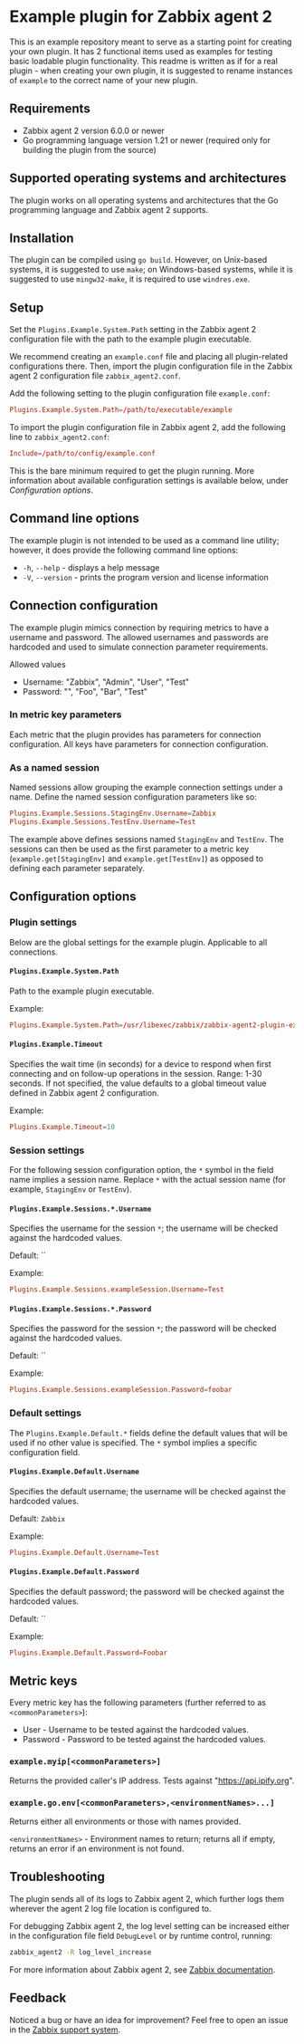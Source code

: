# Example plugin for Zabbix agent 2

This is an example repository meant to serve as a starting point for creating your own plugin. It has 2 functional
items used as examples for testing basic loadable plugin functionality. This readme is written as if for a 
real plugin - when creating your own plugin, it is suggested to rename instances of `example` to the correct name of your
new plugin.

## Requirements

- Zabbix agent 2 version 6.0.0 or newer
- Go programming language version 1.21 or newer (required only for building the plugin from the source)

## Supported operating systems and architectures

The plugin works on all operating systems and architectures that the Go programming language and Zabbix agent 2 supports.

## Installation

The plugin can be compiled using `go build`. However, on Unix-based systems, it is suggested to use `make`;
on Windows-based systems, while it is suggested to use `mingw32-make`, it is required to use `windres.exe`.

## Setup

Set the `Plugins.Example.System.Path` setting in the Zabbix agent 2 configuration file with the path to the example plugin executable.

We recommend creating an `example.conf` file and placing all plugin-related configurations there.
Then, import the plugin configuration file in the Zabbix agent 2 configuration file `zabbix_agent2.conf`.

Add the following setting to the plugin configuration file `example.conf`:

```conf
Plugins.Example.System.Path=/path/to/executable/example
```
To import the plugin configuration file in Zabbix agent 2, add the following line to `zabbix_agent2.conf`:

```conf
Include=/path/to/config/example.conf
```

This is the bare minimum required to get the plugin running.
More information about available configuration settings is available below, under *Configuration options*.

## Command line options

The example plugin is not intended to be used as a command line utility; however, it does provide the following command line options:

- `-h`, `--help` - displays a help message
- `-V`, `--version` - prints the program version and license information

## Connection configuration

The example plugin mimics connection by requiring metrics to have a username and password.
The allowed usernames and passwords are hardcoded and used to simulate connection parameter requirements.

Allowed values

- Username: "Zabbix", "Admin", "User", "Test"
- Password: "", "Foo", "Bar", "Test"

### In metric key parameters

Each metric that the plugin provides has parameters for connection configuration. All keys have parameters for connection configuration.

### As a named session

Named sessions allow grouping the example connection settings under a name. Define the named session configuration parameters like so:

```conf
Plugins.Example.Sessions.StagingEnv.Username=Zabbix
Plugins.Example.Sessions.TestEnv.Username=Test
```

The example above defines sessions named `StagingEnv` and `TestEnv`.
The sessions can then be used as the first parameter to a metric key (`example.get[StagingEnv]` and `example.get[TestEnv]`) as opposed to defining each parameter separately.

## Configuration options

### Plugin settings

Below are the global settings for the example plugin. Applicable to all connections.

#### `Plugins.Example.System.Path`

Path to the example plugin executable.

Example:

```conf
Plugins.Example.System.Path=/usr/libexec/zabbix/zabbix-agent2-plugin-example
```

#### `Plugins.Example.Timeout`

Specifies the wait time (in seconds) for a device to respond when first connecting and on follow-up operations in the session.
Range: 1-30 seconds. If not specified, the value defaults to a global timeout value defined in Zabbix agent 2 configuration.

Example:

```conf
Plugins.Example.Timeout=10
```

### Session settings

For the following session configuration option, the `*` symbol in the field name implies a session name.
Replace `*` with the actual session name (for example, `StagingEnv` or `TestEnv`).

#### `Plugins.Example.Sessions.*.Username`

Specifies the username for the session `*`; the username will be checked against the hardcoded values.

Default: ``

Example:

```conf
Plugins.Example.Sessions.exampleSession.Username=Test
```

#### `Plugins.Example.Sessions.*.Password`

Specifies the password for the session `*`; the password will be checked against the hardcoded values.

Default: ``

Example:

```conf
Plugins.Example.Sessions.exampleSession.Password=foobar
```

### Default settings

The `Plugins.Example.Default.*` fields define the default values that will be used if no other value is specified.
The `*` symbol implies a specific configuration field.

#### `Plugins.Example.Default.Username`

Specifies the default username; the username will be checked against the hardcoded values.

Default: `Zabbix`

Example:

```conf
Plugins.Example.Default.Username=Test
```

#### `Plugins.Example.Default.Password`

Specifies the default password; the password will be checked against the hardcoded values.

Default: ``

Example:

```conf
Plugins.Example.Default.Password=Foobar
```

## Metric keys

Every metric key has the following parameters (further referred to as `<commonParameters>`):

- User - Username to be tested against the hardcoded values.
- Password - Password to be tested against the hardcoded values.

### `example.myip[<commonParameters>]`

Returns the provided caller's IP address. Tests against "https://api.ipify.org".

### `example.go.env[<commonParameters>,<environmentNames>...]`

Returns either all environments or those with names provided.

`<environmentNames>` - Environment names to return; returns all if empty, returns an error if an environment is not found.

## Troubleshooting

The plugin sends all of its logs to Zabbix agent 2, which further logs them wherever the agent 2 log file location is configured to.

For debugging Zabbix agent 2, the log level setting can be increased either in the configuration file field `DebugLevel` or by runtime control, running:

```sh
zabbix_agent2 -R log_level_increase
```

For more information about Zabbix agent 2, see [Zabbix documentation](https://www.zabbix.com/documentation/current/en/manual/concepts/agent2).

## Feedback

Noticed a bug or have an idea for improvement?
Feel free to open an issue in the [Zabbix support system](https://support.zabbix.com/secure/Dashboard.jspa).
